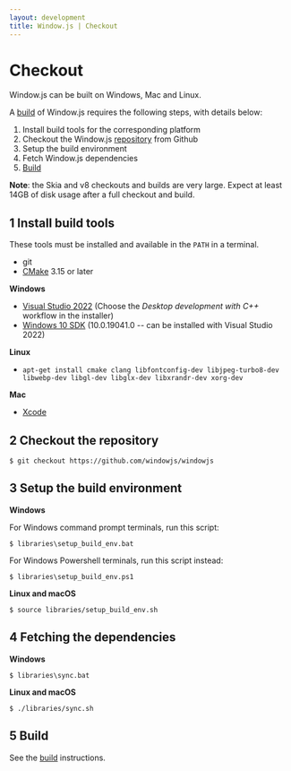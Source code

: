 ```yaml
---
layout: development
title: Window.js | Checkout
---
```


Checkout
========

Window.js can be built on Windows, Mac and Linux.

A [build](/dev/build) of Window.js requires the following steps, with details
below:

1. Install build tools for the corresponding platform
2. Checkout the Window.js [repository](https://github.com/windowjs/windowjs)
   from Github
3. Setup the build environment
4. Fetch Window.js dependencies
5. [Build](/dev/build)

**Note**: the Skia and v8 checkouts and builds are very large. Expect at least
14GB of disk usage after a full checkout and build.

1 Install build tools
---------------------

These tools must be installed and available in the `PATH` in a terminal.

*  git
*  [CMake](https://cmake.org/) 3.15 or later


**Windows**

*  [Visual Studio 2022](https://visualstudio.microsoft.com/) (Choose the *Desktop development with C++* workflow in the installer)
*  [Windows 10 SDK](https://developer.microsoft.com/en-us/windows/downloads/windows-sdk/) (10.0.19041.0 -- can be installed with Visual Studio 2022)


**Linux**

*  `apt-get install cmake clang libfontconfig-dev libjpeg-turbo8-dev libwebp-dev libgl-dev libglx-dev libxrandr-dev xorg-dev`


**Mac**

*  [Xcode](https://developer.apple.com/xcode/)


2 Checkout the repository
-------------------------

```shell
$ git checkout https://github.com/windowjs/windowjs
```


3 Setup the build environment
-----------------------------

**Windows**

For Windows command prompt terminals, run this script:

```shell
$ libraries\setup_build_env.bat
```

For Windows Powershell terminals, run this script instead:

```shell
$ libraries\setup_build_env.ps1
```


**Linux and macOS**

```shell
$ source libraries/setup_build_env.sh
```


4 Fetching the dependencies
---------------------------

**Windows**

```shell
$ libraries\sync.bat
```


**Linux and macOS**

```shell
$ ./libraries/sync.sh
```


5 Build
-------

See the [build](/dev/build) instructions.
